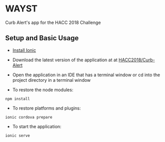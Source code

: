 # WAYST 
Curb Alert's app for the HACC 2018 Challenge

## Setup and Basic Usage
* [Install Ionic](https://ionicframework.com/docs/intro/installation/)

* Download the latest version of the application at at [HACC2018/Curb-Alert](https://github.com/HACC2018/Curb-Alert)

* Open the application in an IDE that has a terminal window or cd into the project directory in a terminal window

* To restore the node modules:
```
npm install 
```

* To restore platforms and plugins:
```
ionic cordova prepare
```

* To start the application:

```
ionic serve
```
